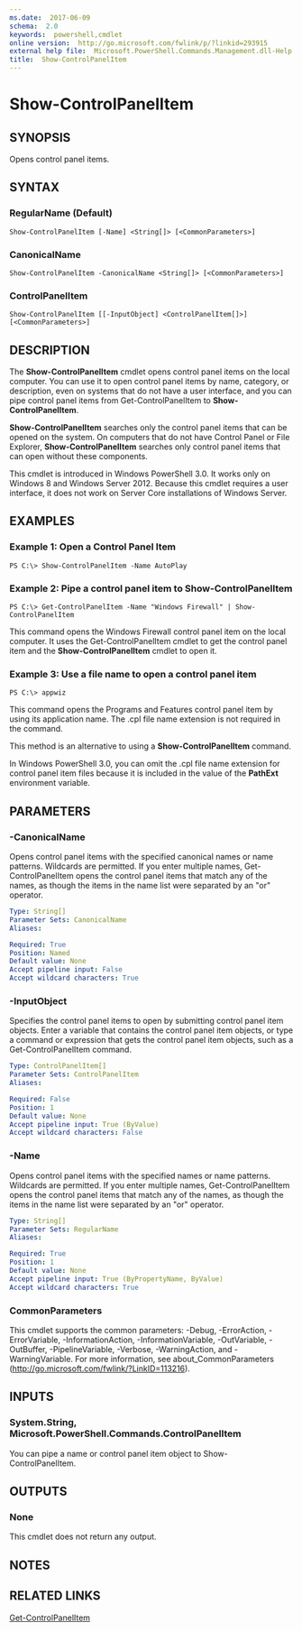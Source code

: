 ```yaml
---
ms.date:  2017-06-09
schema:  2.0
keywords:  powershell,cmdlet
online version:  http://go.microsoft.com/fwlink/p/?linkid=293915
external help file:  Microsoft.PowerShell.Commands.Management.dll-Help.xml
title:  Show-ControlPanelItem
---
```


# Show-ControlPanelItem

## SYNOPSIS
Opens control panel items.

## SYNTAX

### RegularName (Default)
```
Show-ControlPanelItem [-Name] <String[]> [<CommonParameters>]
```

### CanonicalName
```
Show-ControlPanelItem -CanonicalName <String[]> [<CommonParameters>]
```

### ControlPanelItem
```
Show-ControlPanelItem [[-InputObject] <ControlPanelItem[]>] [<CommonParameters>]
```

## DESCRIPTION
The **Show-ControlPanelItem** cmdlet opens control panel items on the local computer.
You can use it to open control panel items by name, category, or description, even on systems that do not have a user interface, and you can pipe control panel items from Get-ControlPanelItem to **Show-ControlPanelItem**.

**Show-ControlPanelItem** searches only the control panel items that can be opened on the system.
On computers that do not have Control Panel or File Explorer, **Show-ControlPanelItem** searches only control panel items that can open without these components.

This cmdlet is introduced in Windows PowerShell 3.0.
It works only on Windows 8 and Windows Server 2012.
Because this cmdlet requires a user interface, it does not work on Server Core installations of Windows Server.

## EXAMPLES

### Example 1: Open a Control Panel Item
```
PS C:\> Show-ControlPanelItem -Name AutoPlay
```

### Example 2: Pipe a control panel item to Show-ControlPanelItem
```
PS C:\> Get-ControlPanelItem -Name "Windows Firewall" | Show-ControlPanelItem
```

This command opens the Windows Firewall control panel item on the local computer.
It uses the Get-ControlPanelItem cmdlet to get the control panel item and the **Show-ControlPanelItem** cmdlet to open it.

### Example 3: Use a file name to open a control panel item
```
PS C:\> appwiz
```

This command opens the Programs and Features control panel item by using its application name.
The .cpl file name extension is not required in the command.

This method is an alternative to using a **Show-ControlPanelItem** command.

In Windows PowerShell 3.0, you can omit the .cpl file name extension for control panel item files because it is included in the value of the **PathExt** environment variable.

## PARAMETERS

### -CanonicalName
Opens control panel items with the specified canonical names or name patterns.
Wildcards are permitted.
If you enter multiple names, Get-ControlPanelItem opens the control panel items that match any of the names, as though the items in the name list were separated by an "or" operator.

```yaml
Type: String[]
Parameter Sets: CanonicalName
Aliases: 

Required: True
Position: Named
Default value: None
Accept pipeline input: False
Accept wildcard characters: True
```

### -InputObject
Specifies the control panel items to open by submitting control panel item objects.
Enter a variable that contains the control panel item objects, or type a command or expression that gets the control panel item objects, such as a Get-ControlPanelItem command.

```yaml
Type: ControlPanelItem[]
Parameter Sets: ControlPanelItem
Aliases: 

Required: False
Position: 1
Default value: None
Accept pipeline input: True (ByValue)
Accept wildcard characters: False
```

### -Name
Opens control panel items with the specified names or name patterns.
Wildcards are permitted.
If you enter multiple names, Get-ControlPanelItem opens the control panel items that match any of the names, as though the items in the name list were separated by an "or" operator.

```yaml
Type: String[]
Parameter Sets: RegularName
Aliases: 

Required: True
Position: 1
Default value: None
Accept pipeline input: True (ByPropertyName, ByValue)
Accept wildcard characters: True
```

### CommonParameters
This cmdlet supports the common parameters: -Debug, -ErrorAction, -ErrorVariable, -InformationAction, -InformationVariable, -OutVariable, -OutBuffer, -PipelineVariable, -Verbose, -WarningAction, and -WarningVariable. For more information, see about_CommonParameters (http://go.microsoft.com/fwlink/?LinkID=113216).

## INPUTS

### System.String,  Microsoft.PowerShell.Commands.ControlPanelItem
You can pipe a name or control panel item object to Show-ControlPanelItem.

## OUTPUTS

### None
This cmdlet does not return any output.

## NOTES

## RELATED LINKS

[Get-ControlPanelItem](Get-ControlPanelItem.md)

